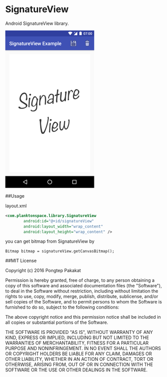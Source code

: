 SignatureView
=============

Android SignatureView library.

<img src="screenshot/screenshot1.png" width="280" height="497" alt="screenshot1"/>


##Usage

layout.xml
```xml
<com.planktonspace.library.SignatureView
        android:id="@+id/signatureView"
        android:layout_width="wrap_content"
        android:layout_height="wrap_content" />
```

you can get bitmap from SignatureView by
```android
Bitmap bitmap = signatureView.getCanvasBitmap();
```


##MIT License

Copyright (c) 2016 Pongtep Pakakat

Permission is hereby granted, free of charge, to any person obtaining a copy
of this software and associated documentation files (the "Software"), to deal
in the Software without restriction, including without limitation the rights
to use, copy, modify, merge, publish, distribute, sublicense, and/or sell
copies of the Software, and to permit persons to whom the Software is
furnished to do so, subject to the following conditions:

The above copyright notice and this permission notice shall be included in all
copies or substantial portions of the Software.

THE SOFTWARE IS PROVIDED "AS IS", WITHOUT WARRANTY OF ANY KIND, EXPRESS OR
IMPLIED, INCLUDING BUT NOT LIMITED TO THE WARRANTIES OF MERCHANTABILITY,
FITNESS FOR A PARTICULAR PURPOSE AND NONINFRINGEMENT. IN NO EVENT SHALL THE
AUTHORS OR COPYRIGHT HOLDERS BE LIABLE FOR ANY CLAIM, DAMAGES OR OTHER
LIABILITY, WHETHER IN AN ACTION OF CONTRACT, TORT OR OTHERWISE, ARISING FROM,
OUT OF OR IN CONNECTION WITH THE SOFTWARE OR THE USE OR OTHER DEALINGS IN THE
SOFTWARE.
